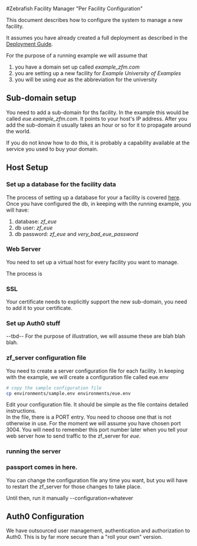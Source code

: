 #Zebrafish Facility Manager  "Per Facility Configuration"

This document describes how to configure the system to manage a new facility.

It assumes you have already created a full deployment as described in the
[Deployment Guide](Deployment.md).

For the purpose of a running example we will assume that 
1. you have a domain set up called _example_zfm.com_
1. you are setting up a new facility for _Example University of Examples_
1. you will be using _eue_ as the abbreviation for the university

## Sub-domain setup

You need to add a sub-domain for ths facility. 
In the example this would be called _eue.example_zfm.com_.
It points to your host's IP address.
After you add the sub-domain it usually takes an hour or so for it to
propagate around the world.

If you do not know how to do this, it is probably a capability available at
the service you used to buy your domain.

## Host Setup

### Set up a database for the facility data

The process of setting up a database for your a facility is covered [here](MariaDB.md).
Once you have configured the db, in keeping with the running example, you will have:
1. database: _zf_eue_
1. db user: _zf_eue_
1. db password: _zf_eue_ and _very_bad_eue_password_

### Web Server

You need to set up a virtual host for every facility you want to manage.

The process is 

### SSL

Your certificate needs to explicitly support the new sub-domain, you need to add it to your certificate.

### Set up Auth0 stuff

--tbd--
For the purpose of illustration, we will assume these are blah blah blah.

### zf_server configuration file

You need to create a server configuration file for each facility.
In keeping with the example, we will create a configuration file called eue.env
```bash 
# copy the sample configuration file
cp environments/sample.env environments/eue.env
```

Edit your configuration file. 
It should be simple as the file contains detailed instructions.  
In the file, there is a PORT entry. You need to choose one that is not otherwise in use.
For the moment we will assume you have chosen port 3004.
You will need to remember this port number later when you tell your web server
how to send traffic to the zf_server for _eue_.

### running the server

### passport comes in here.

You can change the configuration file any time you want, but you will have
to restart the zf_server for those changes to take place.

Until then, run it manually --configuration=whatever

## Auth0 Configuration

We have outsourced user management, authentication and authorization to Auth0.  This is by
far more secure than a "roll your own" version.

